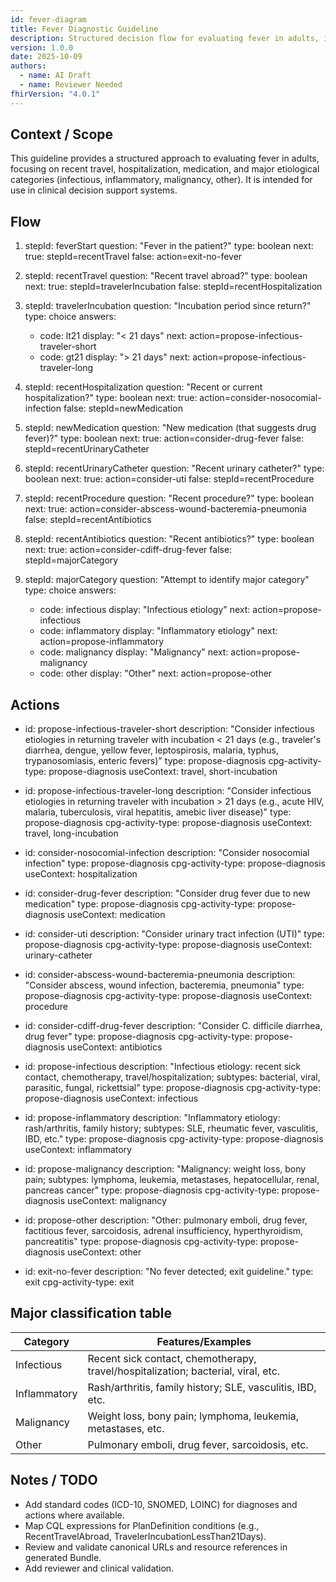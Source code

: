```yaml
---
id: fever-diagram
title: Fever Diagnostic Guideline
description: Structured decision flow for evaluating fever in adults, including travel, hospitalization, medication, and major etiological categories.
version: 1.0.0
date: 2025-10-09
authors:
  - name: AI Draft
  - name: Reviewer Needed
fhirVersion: "4.0.1"
---
```


## Context / Scope

This guideline provides a structured approach to evaluating fever in adults, focusing on recent travel, hospitalization, medication, and major etiological categories (infectious, inflammatory, malignancy, other). It is intended for use in clinical decision support systems.

## Flow

1. stepId: feverStart
   question: "Fever in the patient?"
   type: boolean
   next:
     true: stepId=recentTravel
     false: action=exit-no-fever

2. stepId: recentTravel
   question: "Recent travel abroad?"
   type: boolean
   next:
     true: stepId=travelerIncubation
     false: stepId=recentHospitalization

3. stepId: travelerIncubation
   question: "Incubation period since return?"
   type: choice
   answers:
     - code: lt21
       display: "< 21 days"
       next: action=propose-infectious-traveler-short
     - code: gt21
       display: "> 21 days"
       next: action=propose-infectious-traveler-long

4. stepId: recentHospitalization
   question: "Recent or current hospitalization?"
   type: boolean
   next:
     true: action=consider-nosocomial-infection
     false: stepId=newMedication

5. stepId: newMedication
   question: "New medication (that suggests drug fever)?"
   type: boolean
   next:
     true: action=consider-drug-fever
     false: stepId=recentUrinaryCatheter

6. stepId: recentUrinaryCatheter
   question: "Recent urinary catheter?"
   type: boolean
   next:
     true: action=consider-uti
     false: stepId=recentProcedure

7. stepId: recentProcedure
   question: "Recent procedure?"
   type: boolean
   next:
     true: action=consider-abscess-wound-bacteremia-pneumonia
     false: stepId=recentAntibiotics

8. stepId: recentAntibiotics
   question: "Recent antibiotics?"
   type: boolean
   next:
     true: action=consider-cdiff-drug-fever
     false: stepId=majorCategory

9. stepId: majorCategory
   question: "Attempt to identify major category"
   type: choice
   answers:
     - code: infectious
       display: "Infectious etiology"
       next: action=propose-infectious
     - code: inflammatory
       display: "Inflammatory etiology"
       next: action=propose-inflammatory
     - code: malignancy
       display: "Malignancy"
       next: action=propose-malignancy
     - code: other
       display: "Other"
       next: action=propose-other

## Actions

- id: propose-infectious-traveler-short
  description: "Consider infectious etiologies in returning traveler with incubation < 21 days (e.g., traveler's diarrhea, dengue, yellow fever, leptospirosis, malaria, typhus, trypanosomiasis, enteric fevers)"
  type: propose-diagnosis
  cpg-activity-type: propose-diagnosis
  useContext: travel, short-incubation

- id: propose-infectious-traveler-long
  description: "Consider infectious etiologies in returning traveler with incubation > 21 days (e.g., acute HIV, malaria, tuberculosis, viral hepatitis, amebic liver disease)"
  type: propose-diagnosis
  cpg-activity-type: propose-diagnosis
  useContext: travel, long-incubation

- id: consider-nosocomial-infection
  description: "Consider nosocomial infection"
  type: propose-diagnosis
  cpg-activity-type: propose-diagnosis
  useContext: hospitalization

- id: consider-drug-fever
  description: "Consider drug fever due to new medication"
  type: propose-diagnosis
  cpg-activity-type: propose-diagnosis
  useContext: medication

- id: consider-uti
  description: "Consider urinary tract infection (UTI)"
  type: propose-diagnosis
  cpg-activity-type: propose-diagnosis
  useContext: urinary-catheter

- id: consider-abscess-wound-bacteremia-pneumonia
  description: "Consider abscess, wound infection, bacteremia, pneumonia"
  type: propose-diagnosis
  cpg-activity-type: propose-diagnosis
  useContext: procedure

- id: consider-cdiff-drug-fever
  description: "Consider C. difficile diarrhea, drug fever"
  type: propose-diagnosis
  cpg-activity-type: propose-diagnosis
  useContext: antibiotics

- id: propose-infectious
  description: "Infectious etiology: recent sick contact, chemotherapy, travel/hospitalization; subtypes: bacterial, viral, parasitic, fungal, rickettsial"
  type: propose-diagnosis
  cpg-activity-type: propose-diagnosis
  useContext: infectious

- id: propose-inflammatory
  description: "Inflammatory etiology: rash/arthritis, family history; subtypes: SLE, rheumatic fever, vasculitis, IBD, etc."
  type: propose-diagnosis
  cpg-activity-type: propose-diagnosis
  useContext: inflammatory

- id: propose-malignancy
  description: "Malignancy: weight loss, bony pain; subtypes: lymphoma, leukemia, metastases, hepatocellular, renal, pancreas cancer"
  type: propose-diagnosis
  cpg-activity-type: propose-diagnosis
  useContext: malignancy

- id: propose-other
  description: "Other: pulmonary emboli, drug fever, factitious fever, sarcoidosis, adrenal insufficiency, hyperthyroidism, pancreatitis"
  type: propose-diagnosis
  cpg-activity-type: propose-diagnosis
  useContext: other

- id: exit-no-fever
  description: "No fever detected; exit guideline."
  type: exit
  cpg-activity-type: exit

## Major classification table

| Category      | Features/Examples                                                                 |
|--------------|-----------------------------------------------------------------------------------|
| Infectious   | Recent sick contact, chemotherapy, travel/hospitalization; bacterial, viral, etc. |
| Inflammatory | Rash/arthritis, family history; SLE, vasculitis, IBD, etc.                        |
| Malignancy   | Weight loss, bony pain; lymphoma, leukemia, metastases, etc.                      |
| Other        | Pulmonary emboli, drug fever, sarcoidosis, etc.                                   |

## Notes / TODO

- Add standard codes (ICD-10, SNOMED, LOINC) for diagnoses and actions where available.
- Map CQL expressions for PlanDefinition conditions (e.g., RecentTravelAbroad, TravelerIncubationLessThan21Days).
- Review and validate canonical URLs and resource references in generated Bundle.
- Add reviewer and clinical validation.
